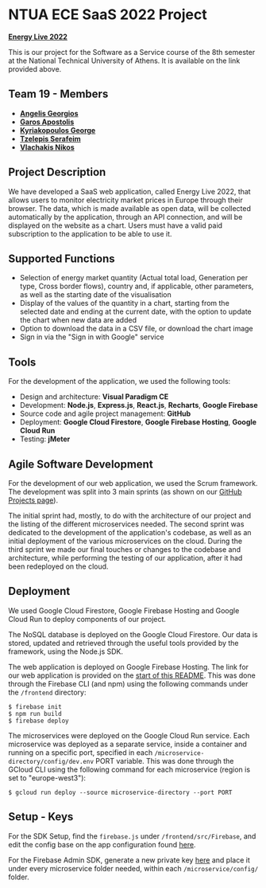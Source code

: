 # NTUA ECE SaaS 2022 Project
  
[**Energy Live 2022**](https://saas2022-19.web.app)

This is our project for the Software as a Service course of the 8th semester at the National Technical University of Athens.
It is available on the link provided above.

## Team 19 - Members

* [**Angelis Georgios**](https://github.com/ag-george)
* [**Garos Apostolis**](https://github.com/ApostolisGaros)
* [**Kyriakopoulos George**](https://github.com/geokyr)
* [**Tzelepis Serafeim**](https://github.com/sertze)
* [**Vlachakis Nikos**](https://github.com/NikosVlachakis)

## Project Description

We have developed a SaaS web application, called Energy Live 2022, that allows users to monitor electricity market prices in Europe through their browser. The data, which is made available as open data, will be collected automatically by the application, through an API connection, and will be displayed on the website as a chart. Users must have a valid paid subscription to the application to be able to use it. 

## Supported Functions

* Selection of energy market quantity (Actual total load, Generation per type, Cross border flows), country and, if applicable, other parameters, as well as the starting date of the visualisation
* Display of the values of the quantity in a chart, starting from the selected date and ending at the current date, with the option to update the chart when new data are added
* Option to download the data in a CSV file, or download the chart image
* Sign in via the "Sign in with Google" service

## Tools

For the development of the application, we used the following tools:

* Design and architecture: **Visual Paradigm CE**
* Development: **Node.js**, **Express.js**, **React.js**, **Recharts**, **Google Firebase**
* Source code and agile project management: **GitHub**
* Deployment: **Google Cloud Firestore**, **Google Firebase Hosting**, **Google Cloud Run**
* Testing: **jMeter**

## Agile Software Development

For the development of our web application, we used the Scrum framework. The development was split into 3 main sprints (as shown on our [GitHub Projects page](https://github.com/ntua/saas2022-19/projects?query=is%3Aclosed&type=classic)).

The initial sprint had, mostly, to do with the architecture of our project and the listing of the different microservices needed. The second sprint was dedicated to the development of the application's codebase, as well as an initial deployment of the various microservices on the cloud. During the third sprint we made our final touches or changes to the codebase and architecture, while performing the testing of our application, after it had been redeployed on the cloud.

## Deployment

We used Google Cloud Firestore, Google Firebase Hosting and Google Cloud Run to deploy components of our project.

The NoSQL database is deployed on the Google Cloud Firestore. Our data is stored, updated and retrieved through the useful tools provided by the framework, using the Node.js SDK.

The web application is deployed on Google Firebase Hosting. The link for our web application is provided on the [start of this README](https://github.com/ntua/saas2022-19#ntua-ece-saas-2022-project). This was done through the Firebase CLI (and npm) using the following commands under the ```/frontend``` directory:

```
$ firebase init
$ npm run build
$ firebase deploy
```

The microservices were deployed on the Google Cloud Run service. Each microservice was deployed as a separate service, inside a container and running on a specific port, specified in each ```/microservice-directory/config/dev.env``` PORT variable. This was done through the GCloud CLI using the following command for each microservice (region is set to "europe-west3"):

```
$ gcloud run deploy --source microservice-directory --port PORT
```

## Setup - Keys

For the SDK Setup, find the `firebase.js` under `/frontend/src/Firebase`, and edit the config base on the app configuration found [here](https://console.firebase.google.com/u/0/project/saas2022-19/settings/general/web:NmNjNTk5MDEtNThkNi00ZjBjLTg1MzEtM2FmNjdmNThhODhj).

For the Firebase Admin SDK, generate a new private key [here](https://console.firebase.google.com/u/0/project/saas2022-19/settings/serviceaccounts/adminsdk) and place it under every microservice folder needed, within each `/microservice/config/` folder.
